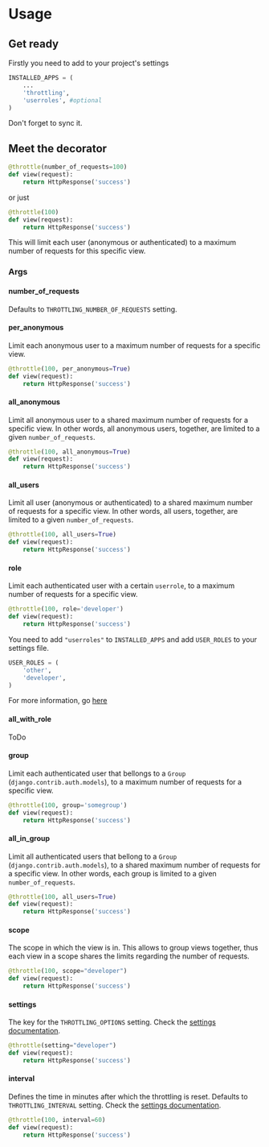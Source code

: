 # Usage

## Get ready

Firstly you need to add to your project's settings

```python
INSTALLED_APPS = (
    ...
    'throttling',
    'userroles', #optional
)
```

Don't forget to sync it.

## Meet the decorator

```python
@throttle(number_of_requests=100)
def view(request):
    return HttpResponse('success')
```

or just

```python
@throttle(100)
def view(request):
    return HttpResponse('success')
```

This will limit each user (anonymous or authenticated) to a maximum number of requests for this specific view.

### Args

#### number_of\_requests

Defaults to `THROTTLING_NUMBER_OF_REQUESTS` setting.

#### per_anonymous

Limit each anonymous user to a maximum number of requests for a specific view.

```python
@throttle(100, per_anonymous=True)
def view(request):
    return HttpResponse('success')
```

#### all_anonymous

Limit all anonymous user to a shared maximum number of requests for a specific view. In other words, all anonymous users, together, are limited to a given `number_of_requests`.

```python
@throttle(100, all_anonymous=True)
def view(request):
    return HttpResponse('success')
```

#### all_users

Limit all user (anonymous or authenticated) to a shared maximum number of requests for a specific view. In other words, all users, together, are limited to a given `number_of_requests`.

```python
@throttle(100, all_users=True)
def view(request):
    return HttpResponse('success')
```

#### role

Limit each authenticated user with a certain `userrole`, to a maximum number of requests for a specific view.

```python
@throttle(100, role='developer')
def view(request):
    return HttpResponse('success')
```

You need to add `"userroles"` to `INSTALLED_APPS` and add `USER_ROLES` to your settings file.

```python
USER_ROLES = (
    'other',
    'developer',
)
```

For more information, go [here](https://github.com/laginha/django-user-roles/)

#### all_with\_role

ToDo

#### group

Limit each authenticated user that bellongs to a `Group` (`django.contrib.auth.models`), to a maximum number of requests for a specific view.

```python
@throttle(100, group='somegroup')
def view(request):
    return HttpResponse('success')
``` 

#### all_in\_group

Limit all authenticated users that bellong to a `Group` (`django.contrib.auth.models`), to a shared maximum number of requests for a specific view. In other words, each group is limited to a given `number_of_requests`.

```python
@throttle(100, all_users=True)
def view(request):
    return HttpResponse('success')
```

#### scope

The scope in which the view is in. This allows to group views together, thus each view in a scope shares the limits regarding the number of requests.

```python
@throttle(100, scope="developer")
def view(request):
    return HttpResponse('success')
```

#### settings

The key for the `THROTTLING_OPTIONS` setting. Check the [settings documentation](settings.md#throttling_options).

```python
@throttle(setting="developer")
def view(request):
    return HttpResponse('success')
```

#### interval

Defines the time in minutes after which the throttling is reset. Defaults to `THROTTLING_INTERVAL` setting. Check the [settings documentation](settings.md#throttling_interval).

```python
@throttle(100, interval=60)
def view(request):
    return HttpResponse('success')
```
